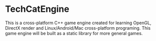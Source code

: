 # TechCatEngine

This is a cross-platform C++ game engine created for learning OpenGL, DirectX render and Linux/Android/Mac cross-platform programing. This game engine will be built as a static library for more general games.

